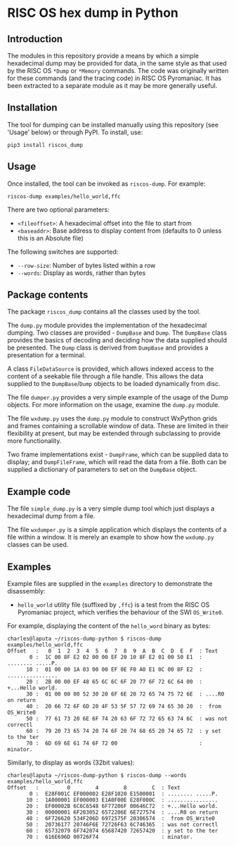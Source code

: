 # RISC OS hex dump in Python

## Introduction

The modules in this repository provide a means by which a simple hexadecimal dump
may be provided for data, in the same style as that used by the RISC OS `*Dump`
or `*Memory` commands. The code was originally written for these commands (and the
tracing code) in RISC OS Pyromaniac. It has been extracted to a separate module
as it may be more generally useful.


## Installation

The tool for dumping can be installed manually using this repository
(see 'Usage' below) or through PyPI. To install, use:

    pip3 install riscos_dump


## Usage

Once installed, the tool can be invoked as `riscos-dump`. For example:

    riscos-dump examples/hello_world,ffc

There are two optional parameters:

* `<fileoffset>`: A hexadecimal offset into the file to start from
* `<baseaddr>`: Base address to display content from (defaults to 0 unless this is an Absolute file)

The following switches are supported:

* `--row-size`: Number of bytes listed within a row
* `--words`: Display as words, rather than bytes


## Package contents

The package `riscos_dump` contains all the classes used by the tool.

The `dump.py` module provides the implementation of the hexadecimal dumping.
Two classes are provided - `DumpBase` and `Dump`. The `DumpBase` class provides
the basics of decoding and deciding how the data supplied should be presented.
The `Dump` class is derived from `DumpBase` and provides a presentation for a
terminal.

A class `FileDataSource` is provided, which allows indexed access to the content
of a seekable file through a file handle.  This allows the data supplied to the
`DumpBase`/`Dump` objects to be loaded dynamically from disc.

The file `dumper.py` provides a very simple example of the usage of the Dump
objects. For more information on the usage, examine the `dump.py` module.

The file `wxdump.py` uses the `dump.py` module to construct WxPython grids and
frames containing a scrollable window of data. These are limited in their
flexibility at present, but may be extended through subclassing to provide more
functionality.

Two frame implementations exist - `DumpFrame`, which can be supplied data to
display; and `DumpFileFrame`, which will read the data from a file. Both can be
supplied a dictionary of parameters to set on the `DumpBase` object.

## Example code

The file `simple_dump.py` is a very simple dump tool which just displays a
hexadecimal dump from a file.

The file `wxdumper.py` is a simple application which displays the contents of
a file within a window. It is merely an example to show how the `wxdump.py`
classes can be used.

## Examples

Example files are supplied in the `examples` directory to demonstrate the disassembly:

* `hello_world` utility file (suffixed by `,ffc`) is a test from the RISC OS Pyromaniac project, which verifies the behaviour of the SWI `OS_Write0`.

For example, displaying the content of the `hello_word` binary as bytes:

```
charles@laputa ~/riscos-dump-python $ riscos-dump examples/hello_world,ffc
Offset   :   0  1  2  3  4  5  6  7  8  9  A  B  C  D  E  F  : Text
       0 :  1C 00 8F E2 02 00 00 EF 20 10 8F E2 01 00 50 E1  : ........ .....P.
      10 :  01 00 00 1A 03 00 00 EF 0E F0 A0 E1 0C 00 8F E2  : ................
      20 :  2B 00 00 EF 48 65 6C 6C 6F 20 77 6F 72 6C 64 00  : +...Hello world.
      30 :  01 00 00 00 52 30 20 6F 6E 20 72 65 74 75 72 6E  : ....R0 on return
      40 :  20 66 72 6F 6D 20 4F 53 5F 57 72 69 74 65 30 20  :  from OS_Write0 
      50 :  77 61 73 20 6E 6F 74 20 63 6F 72 72 65 63 74 6C  : was not correctl
      60 :  79 20 73 65 74 20 74 6F 20 74 68 65 20 74 65 72  : y set to the ter
      70 :  6D 69 6E 61 74 6F 72 00                          : minator.
```

Similarly, to display as words (32bit values):

```
charles@laputa ~/riscos-dump-python $ riscos-dump --words examples/hello_world,ffc
Offset   :         0        4        8        C  : Text
       0 :  E28F001C EF000002 E28F1020 E1500001  : ........ .....P.
      10 :  1A000001 EF000003 E1A0F00E E28F000C  : ................
      20 :  EF00002B 6C6C6548 6F77206F 00646C72  : +...Hello world.
      30 :  00000001 6F203052 6572206E 6E727574  : ....R0 on return
      40 :  6F726620 534F206D 6972575F 20306574  :  from OS_Write0 
      50 :  20736177 20746F6E 72726F63 6C746365  : was not correctl
      60 :  65732079 6F742074 65687420 72657420  : y set to the ter
      70 :  616E696D 00726F74                    : minator.
```

